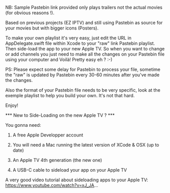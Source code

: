 NB: Sample Pastebin link provided only plays trailers not the actual movies (for obvious reasons !).

Based on previous projects (EZ IPTV) and still using Pastebin as source for your movies but with bigger icons (Posters).

To make your own playlist it's very easy, just edit the URL in AppDelegate.swift file within Xcode to your "raw" link Pastebin playlist. Then side-load the app to your new Apple TV. So when you want to change or add channels you just need to make all the changes on your Pastebin file using your computer and Voilà! Pretty easy eh ? :-)

PS: Please expect some delay for Pastebin to process your file, sometime the "raw" is updated by Pastebin every 30-60 minutes after you've made the changes.

Also the format of your Pastebin file needs to be very specific, look at the exemple playlist to help you build your own. It's not that hard.

Enjoy!

*** New to Side-Loading on the new Apple TV ? ***

You gonna need:

1) A free Apple Developper account

2) You will need a Mac running the latest version of XCode & OSX (up to date)

3) An Apple TV 4th generation (the new one)

4) A USB-C cable to sideload your app on your Apple TV


A very good video tutorial about sideloading apps to your Apple TV: https://www.youtube.com/watch?v=xJ_JA...
